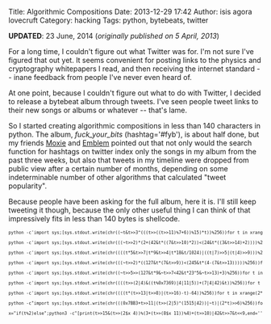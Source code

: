 Title: Algorithmic Compositions
Date: 2013-12-29 17:42
Author: isis agora lovecruft
Category: hacking
Tags: python, bytebeats, twitter

**UPDATED**: 23 June, 2014 (*originally published on 5 April, 2013*)

For a long time, I couldn't figure out what Twitter was for. I'm not sure I've
figured that out yet. It seems convenient for posting links to the physics and
cryptography whitepapers I read, and then receiving the internet standard --
inane feedback from people I've never even heard of.

At one point, because I couldn't figure out what to do with Twitter, I decided
to release a bytebeat album through tweets. I've seen people tweet links to
their new songs or albums or whatever -- that's lame. 

So I started creating algorithmic compositions in less than 140 characters in
python. The album, *fuck_your_bits* (hashtag='#fyb'), is about half done,
but my friends [Moxie](http://thoughtcrime.org) and
[Emblem](https://twitter.com/emblem__) pointed out that not only would the
search function for hashtags on twitter index only the songs in my album from
the past three weeks, but also that tweets in my timeline were dropped from
public view after a certain number of months, depending on some indeterminable
number of other algorithms that calculated "tweet popularity".

Because people have been asking for the full album, here it is. I'll still keep
tweeting it though, because the only other useful thing I can think of that
impressively fits in less than 140 bytes is shellcode.

<pre style="font-size: 60%" class="prettyprint lang-py">
python -c'import sys;[sys.stdout.write(chr((~t&t>>3^(((t>>((t>>11)%7+6))%15)*t))%256))for t in xrange(2**19)]'|aplay

python -c'import sys;[sys.stdout.write(chr(((~t>>2)*(2+(42&t*((7&t>>10)*2))<(24&t*((3&t>>14)+2))))%256))for t in xrange(2**18)]'|aplay

python -c'import sys;[sys.stdout.write(chr((((t*5&t>>7|t*9&t>>4|t*18&t/1024)|((t|7)>>5|(t|4)>>9)))%256))for t in xrange(2**18)]'|aplay

python -c'import sys;[sys.stdout.write(chr(((~t>>2)*((127&t*(7&t>>9))<(245&t*(4-(7&t>>13)))))%256))for t in xrange(2**20)]'|aplay -c 2 -r4444

python -c'import sys;[sys.stdout.write(chr((~t>>5>>(127&t*9&~t>>7<42&t*23^5&~t>>13)+3)%256))for t in xrange(2**18)]'|aplay -c2 -r2222

python -c'import sys;[sys.stdout.write(chr((((t>>(2|4)&((t%0x7369)|4|11|5))+(7|4|42)&t))%256))for t in xrange(2**18)]'|aplay -c2 -r4444

python -c'import sys;[sys.stdout.write(chr((((t*(t>>13|t>>8)|(t>>16)-t)-64))%256))for t in xrange(2**18)]'|aplay -r4444

python -c"import sys;[sys.stdout.write(chr(((0x7BB3+t>>11|(t>>(2|5)^(1515|42))|~t)|(2*t)>>6)%256))for t in xrange(2**20)]"|aplay -c2

x="if(t%2)else";python3 -c"[print(t>>15&(t>>(2$x 4))%(3+(t>>(8$x 11))%4)+(t>>10)|42&t>>7&t<<9,end='')for t in range(2**20)]"|aplay -c2 -r4
</pre>

